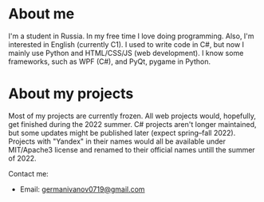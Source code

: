 # About me
I'm a student in Russia. In my free time I love doing programming. Also, I'm interested in English (currently C1). I used to write code in C#, but now I mainly use Python and HTML/CSS/JS (web development). I know some frameworks, such as WPF (C#), and PyQt, pygame in Python.

# About my projects
Most of my projects are currently frozen. All web projects would, hopefully, get finished during the 2022 summer. C# projects aren't longer maintained, but some updates might be published later (expect spring–fall 2022). Projects with "Yandex" in their names would all be available under MIT/Apache3 license and renamed to their official names untill the summer of 2022.

Contact me:
- Email: germanivanov0719@gmail.com
